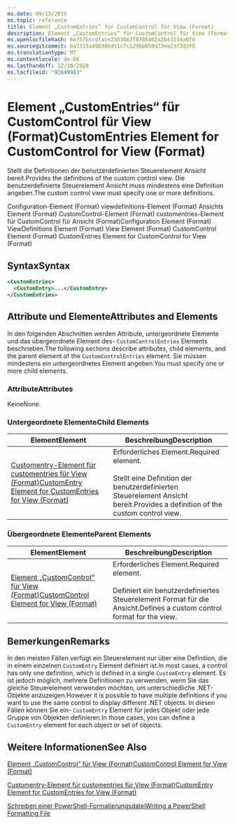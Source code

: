 ```yaml
---
ms.date: 09/13/2016
ms.topic: reference
title: Element „CustomEntries“ für CustomControl für View (Format)
description: Element „CustomEntries“ für CustomControl für View (Format)
ms.openlocfilehash: 6e757bccdface2503667f8786462a2b43134a07d
ms.sourcegitcommit: ba7315a496986451cfc1296b659d73ea2373d3f0
ms.translationtype: MT
ms.contentlocale: de-DE
ms.lasthandoff: 12/10/2020
ms.locfileid: "92649983"
---
```

# <a name="customentries-element-for-customcontrol-for-view-format"></a><span data-ttu-id="760f4-103">Element „CustomEntries“ für CustomControl für View (Format)</span><span class="sxs-lookup"><span data-stu-id="760f4-103">CustomEntries Element for CustomControl for View (Format)</span></span>

<span data-ttu-id="760f4-104">Stellt die Definitionen der benutzerdefinierten Steuerelement Ansicht bereit.</span><span class="sxs-lookup"><span data-stu-id="760f4-104">Provides the definitions of the custom control view.</span></span> <span data-ttu-id="760f4-105">Die benutzerdefinierte Steuerelement Ansicht muss mindestens eine Definition angeben.</span><span class="sxs-lookup"><span data-stu-id="760f4-105">The custom control view must specify one or more definitions.</span></span>

<span data-ttu-id="760f4-106">Configuration-Element (Format) viewdefinitions-Element (Format) Ansichts Element (Format) CustomControl-Element (Format) customentries-Element für CustomControl für Ansicht (Format)</span><span class="sxs-lookup"><span data-stu-id="760f4-106">Configuration Element (Format) ViewDefinitions Element (Format) View Element (Format) CustomControl Element (Format) CustomEntries Element for CustomControl for View (Format)</span></span>

## <a name="syntax"></a><span data-ttu-id="760f4-107">Syntax</span><span class="sxs-lookup"><span data-stu-id="760f4-107">Syntax</span></span>

```xml
<CustomEntries>
  <CustomEntry>...</CustomEntry>
</CustomEntries>
```

## <a name="attributes-and-elements"></a><span data-ttu-id="760f4-108">Attribute und Elemente</span><span class="sxs-lookup"><span data-stu-id="760f4-108">Attributes and Elements</span></span>

<span data-ttu-id="760f4-109">In den folgenden Abschnitten werden Attribute, untergeordnete Elemente und das übergeordnete Element des- `CustomControlEntries` Elements beschrieben.</span><span class="sxs-lookup"><span data-stu-id="760f4-109">The following sections describe attributes, child elements, and the parent element of the `CustomControlEntries` element.</span></span> <span data-ttu-id="760f4-110">Sie müssen mindestens ein untergeordnetes Element angeben.</span><span class="sxs-lookup"><span data-stu-id="760f4-110">You must specify one or more child elements.</span></span>

### <a name="attributes"></a><span data-ttu-id="760f4-111">Attribute</span><span class="sxs-lookup"><span data-stu-id="760f4-111">Attributes</span></span>

<span data-ttu-id="760f4-112">Keine</span><span class="sxs-lookup"><span data-stu-id="760f4-112">None.</span></span>

### <a name="child-elements"></a><span data-ttu-id="760f4-113">Untergeordnete Elemente</span><span class="sxs-lookup"><span data-stu-id="760f4-113">Child Elements</span></span>

|<span data-ttu-id="760f4-114">Element</span><span class="sxs-lookup"><span data-stu-id="760f4-114">Element</span></span>|<span data-ttu-id="760f4-115">Beschreibung</span><span class="sxs-lookup"><span data-stu-id="760f4-115">Description</span></span>|
|-------------|-----------------|
|[<span data-ttu-id="760f4-116">Customentry-Element für customentries für View (Format)</span><span class="sxs-lookup"><span data-stu-id="760f4-116">CustomEntry Element for CustomEntries for View (Format)</span></span>](./customentry-element-for-customentries-for-customcontrol-for-view-format.md)|<span data-ttu-id="760f4-117">Erforderliches Element.</span><span class="sxs-lookup"><span data-stu-id="760f4-117">Required element.</span></span><br /><br /> <span data-ttu-id="760f4-118">Stellt eine Definition der benutzerdefinierten Steuerelement Ansicht bereit.</span><span class="sxs-lookup"><span data-stu-id="760f4-118">Provides a definition of the custom control view.</span></span>|

### <a name="parent-elements"></a><span data-ttu-id="760f4-119">Übergeordnete Elemente</span><span class="sxs-lookup"><span data-stu-id="760f4-119">Parent Elements</span></span>

|<span data-ttu-id="760f4-120">Element</span><span class="sxs-lookup"><span data-stu-id="760f4-120">Element</span></span>|<span data-ttu-id="760f4-121">Beschreibung</span><span class="sxs-lookup"><span data-stu-id="760f4-121">Description</span></span>|
|-------------|-----------------|
|[<span data-ttu-id="760f4-122">Element „CustomControl“ für View (Format)</span><span class="sxs-lookup"><span data-stu-id="760f4-122">CustomControl Element for View (Format)</span></span>](./customcontrol-element-for-view-format.md)|<span data-ttu-id="760f4-123">Erforderliches Element.</span><span class="sxs-lookup"><span data-stu-id="760f4-123">Required element.</span></span><br /><br /> <span data-ttu-id="760f4-124">Definiert ein benutzerdefiniertes Steuerelement Format für die Ansicht.</span><span class="sxs-lookup"><span data-stu-id="760f4-124">Defines a custom control format for the view.</span></span>|

## <a name="remarks"></a><span data-ttu-id="760f4-125">Bemerkungen</span><span class="sxs-lookup"><span data-stu-id="760f4-125">Remarks</span></span>

<span data-ttu-id="760f4-126">In den meisten Fällen verfügt ein Steuerelement nur über eine Definition, die in einem einzelnen `CustomEntry` Element definiert ist.</span><span class="sxs-lookup"><span data-stu-id="760f4-126">In most cases, a control has only one definition, which is defined in a single `CustomEntry` element.</span></span> <span data-ttu-id="760f4-127">Es ist jedoch möglich, mehrere Definitionen zu verwenden, wenn Sie das gleiche Steuerelement verwenden möchten, um unterschiedliche .NET-Objekte anzuzeigen.</span><span class="sxs-lookup"><span data-stu-id="760f4-127">However it is possible to have multiple definitions if you want to use the same control to display different .NET objects.</span></span> <span data-ttu-id="760f4-128">In diesen Fällen können Sie ein- `CustomEntry` Element für jedes Objekt oder jede Gruppe von Objekten definieren.</span><span class="sxs-lookup"><span data-stu-id="760f4-128">In those cases, you can define a `CustomEntry` element for each object or set of objects.</span></span>

## <a name="see-also"></a><span data-ttu-id="760f4-129">Weitere Informationen</span><span class="sxs-lookup"><span data-stu-id="760f4-129">See Also</span></span>

[<span data-ttu-id="760f4-130">Element „CustomControl“ für View (Format)</span><span class="sxs-lookup"><span data-stu-id="760f4-130">CustomControl Element for View (Format)</span></span>](./customcontrol-element-for-view-format.md)

[<span data-ttu-id="760f4-131">Customentry-Element für customentries für View (Format)</span><span class="sxs-lookup"><span data-stu-id="760f4-131">CustomEntry Element for CustomEntries for View (Format)</span></span>](./customentry-element-for-customentries-for-customcontrol-for-view-format.md)

[<span data-ttu-id="760f4-132">Schreiben einer PowerShell-Formatierungsdatei</span><span class="sxs-lookup"><span data-stu-id="760f4-132">Writing a PowerShell Formatting File</span></span>](./writing-a-powershell-formatting-file.md)
